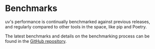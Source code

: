 # Benchmarks

uv's performance is continually benchmarked against previous releases, and regularly compared to
other tools in the space, like pip and Poetry.

The latest benchmarks and details on the benchmarking process can be found in the
[GitHub repository](https://github.com/astral-sh/uv/blob/main/BENCHMARKS.md).
